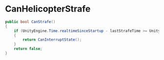 <Badge type="danger" text="Carbon Compatible"/><Badge type="warning" text="Oxide Compatible"/>
# CanHelicopterStrafe
```csharp
public bool CanStrafe()
{
	if (UnityEngine.Time.realtimeSinceStartup - lastStrafeTime >= UnityEngine.Random.Range(15f, 25f))
	{
		return CanInterruptState();
	}
	return false;
}

```
